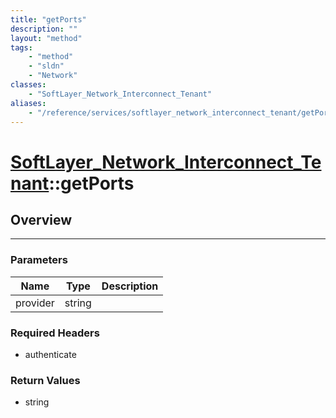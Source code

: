```yaml
---
title: "getPorts"
description: ""
layout: "method"
tags:
    - "method"
    - "sldn"
    - "Network"
classes:
    - "SoftLayer_Network_Interconnect_Tenant"
aliases:
    - "/reference/services/softlayer_network_interconnect_tenant/getPorts"
---
```

# [SoftLayer_Network_Interconnect_Tenant](/reference/services/SoftLayer_Network_Interconnect_Tenant)::getPorts





## Overview 


-----

### Parameters 
|Name | Type | Description |
| --- | --- | --- |
|provider| string| |


### Required Headers
* authenticate


### Return Values
* string




